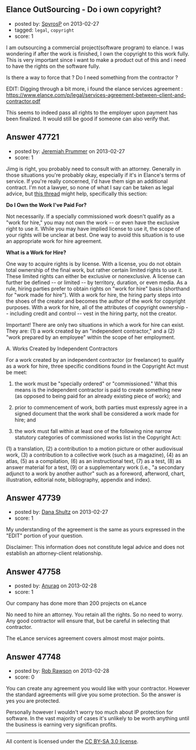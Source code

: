 ## Elance OutSourcing - Do i own copyright?

- posted by: [SpyrosP](https://stackexchange.com/users/-1/9856-spyrosp) on 2013-02-27
- tagged: `legal`, `copyright`
- score: 1

I am outsourcing a commercial project(software program) to elance. I was wondering if after the work is finished, I own the copyright to this work fully. This is very important since i want to make a product out of this and i need to have the rights on the software fully.

Is there a way to force that ? Do I need something from the contractor ? 

EDIT: Digging through a bit more, i found the elance services agreement : https://www.elance.com/p/legal/services-agreement-between-client-and-contractor.pdf

This seems to indeed pass all rights to the employer upon payment has been finalized. It would still be good if someone can also verify that.


## Answer 47721

- posted by: [Jeremiah Prummer](https://stackexchange.com/users/-1/23938-jeremiah-prummer) on 2013-02-27
- score: 1

<p>Jimg is right, you probably need to consult with an attorney. Generally in those situations you're probably okay, especially if it's in Elance's terms of service. If you're really concerned, I'd have them sign an additional contract. I'm not a lawyer, so none of what I say can be taken as legal advice, but <a href="http://www.warriorforum.com/main-internet-marketing-discussion-forum/395633-who-owns-copyright-elance-outsourcing.html" rel="nofollow">this thread</a> might help, specifically this section:</p>

<p><strong>Do I Own the Work I've Paid For?</strong></p>

<p>Not necessarily. If a specially commissioned work doesn't qualify as a "work for hire," you may not own the work -- or even have the exclusive right to use it. While you may have implied license to use it, the scope of your rights will be unclear at best. One way to avoid this situation is to use an appropriate work for hire agreement.</p>

<p><strong>What is a Work for Hire?</strong></p>

<p>One way to acquire rights is by license. With a license, you do not obtain total ownership of the final work, but rather certain limited rights to use it. These limited rights can either be exclusive or nonexclusive. A license can further be defined -- or limited -- by territory, duration, or even media. As a rule, hiring parties prefer to obtain rights on "work for hire" basis (shorthand for "work made for hire"). With a work for hire, the hiring party steps into the shoes of the creator and becomes the author of the work for copyright purposes. With a work for hire, all of the attributes of copyright ownership -- including credit and control -- vest in the hiring party, not the creator.</p>

<p>Important! There are only two situations in which a work for hire can exist. They are: (1) a work created by an "independent contractor," and a (2) "work prepared by an employee" within the scope of her employment.</p>

<p>A. Works Created by Independent Contractors</p>

<p>For a work created by an independent contractor (or freelancer) to qualify as a work for hire, three specific conditions found in the Copyright Act must be meet:</p>

<ol>
<li><p>the work must be "specially ordered" or "commissioned." What this means is the independent contractor is paid to create something new (as opposed to being paid for an already existing piece of work); and</p></li>
<li><p>prior to commencement of work, both parties must expressly agree in a signed document that the work shall be considered a work made for hire; and</p></li>
<li><p>the work must fall within at least one of the following nine narrow statutory categories of commissioned works list in the Copyright Act:</p></li>
</ol>

<p>(1) a translation, (2) a contribution to a motion picture or other audiovisual work, (3) a contribution to a collective work (such as a magazine), (4) as an atlas, (5) as a compilation, (6) as an instructional text, (7) as a test, (8) as answer material for a test, (9) or a supplementary work (i.e., "a secondary adjunct to a work by another author" such as a foreword, afterword, chart, illustration, editorial note, bibliography, appendix and index). </p>



## Answer 47739

- posted by: [Dana Shultz](https://stackexchange.com/users/-1/1841-dana-shultz) on 2013-02-27
- score: 1

My understanding of the agreement is the same as yours expressed in the "EDIT" portion of your question.

Disclaimer: This information does not constitute legal advice and does not establish an attorney-client relationship.


## Answer 47758

- posted by: [Anurag](https://stackexchange.com/users/-1/4475-anurag) on 2013-02-28
- score: 1

Our company has done more than 200 projects on eLance

No need to hire an attorney. You retain all the rights. So no need to worry. Any good contractor will ensure that, but be careful in selecting that contractor.

The eLance services agreement covers almost most major points.


## Answer 47748

- posted by: [Rob Rawson](https://stackexchange.com/users/-1/23682-rob-rawson) on 2013-02-28
- score: 0

You can create any agreement you would like with your contractor. However the standard agreements will give you some protection. So the answer is yes you are protected.

Personally however I wouldn't worry too much about IP protection for software. In the vast majority of cases it's unlikely to be worth anything until the business is earning very significan profits. 



---

All content is licensed under the [CC BY-SA 3.0 license](https://creativecommons.org/licenses/by-sa/3.0/).
